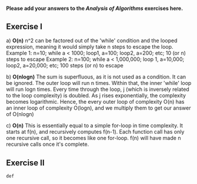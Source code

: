 #### Please add your answers to the ***Analysis of  Algorithms*** exercises here.

## Exercise I

a) **O(n)**
n^2 can be factored out of the 'while' condition and the looped expression, meaning it would simply take n steps to escape the loop.
Example 1: n=10; while a < 1000; loop1, a=100; loop2, a=200; etc; 10 (or n) steps to escape
Example 2: n=100; while a < 1,000,000; loop 1, a=10,000; loop2, a=20,000; etc; 100 steps (or n) to escape

b) **O(nlogn)**
The sum is superfluous, as it is not used as a condition. It can be ignored.
The outer loop will run n times. Within that, the inner 'while' loop will run logn times. Every time through the loop, j (which is inversely related to the loop complexity) is doubled. As j rises exponentially, the complexity becomes logarithmic.
Hence, the every outer loop of complexity O(n) has an inner loop of complexity O(logn), and we multiply them to get our answer of O(nlogn)

c) **O(n)**
This is essentially equal to a simple for-loop in time complexity. It starts at f(n), and recursively computes f(n-1). Each function call has only one recursive call, so it becomes like one for-loop. f(n) will have made n recursive calls once it's complete.

## Exercise II
```
def
```
